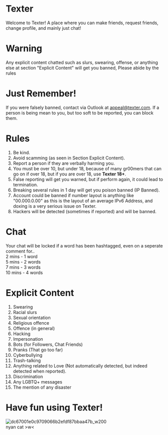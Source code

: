 # Texter
Welcome to Texter! A place where you can make friends, request friends, change profile, and mainly just chat!

# Warning
Any explicit content chatted such as slurs, swearing, offense, or anything else at section "Explicit Content" will get you banned, Please abide by the rules

# Just Remember!
If you were falsely banned, contact via Outlook at appeal@texter.com.
If a person is being mean to you, but too soft to be reported, you can block them.

# Rules
1. Be kind.
2. Avoid scamming (as seen in Section Explicit Content).
3. Report a person if they are verbally harming you.
4. You must be over 10, but under 18, because of many gr00mers that can go on if over 18, but if you are over 18, use <b>Texter 18+</b>.
5. False reporting will get you warned, but if perform again, it could lead to termination.
6. Breaking several rules in 1 day will get you poison banned (IP Banned).
7. Account could be banned if number layout is anything like "00.000.0.00" as this is the layout of an average IPv6 Address, and doxing is a very serious issue on Texter.
8. Hackers will be detected (sometimes if reported) and will be banned.

# Chat
Your chat will be locked if a word has been hashtagged, even on a seperate comment for..
<br> 2 mins - 1 word
<br> 5 mins - 2 words
<br> 7 mins - 3 words
<br> 10 mins - 4 words

# Explicit Content
1. Swearing
2. Racial slurs
3. Sexual orientation
4. Religious offence
5. Offence (in general)
6. Hacking
7. Impersonation
8. Bots (for Followers, Chat Friends)
9. Pranks (That go too far)
10. Cyberbullying
11. Trash-talking
12. Anything related to Love (Not automatically detected, but indeed detected when reported).
13. Discrimination
14. Any LGBTQ+ messages
15. The mention of any disaster

# Have fun using Texter!
![dc67001e0c9709066b2efdf87bbaa47b_w200](https://github.com/user-attachments/assets/7c8fddd7-4710-45e5-85f0-5ea6b169f751)
<br>nyan cat >w<
